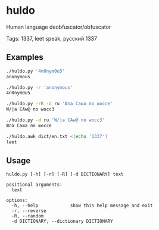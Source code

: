 # huldo

Human language deobfuscator/obfuscator

Tags: 1337, leet speak, русский 1337

## Examples

```sh
./huldo.py '4n0nym0u5'
anonymous
```

```sh
./huldo.py -r 'anonymous'
4n0nym0u5
```

```sh
./huldo.py -rR -d ru 'Шла Саша по шоссе'
W/|a СAw@ пo wocc3
```

```sh
./huldo.py -d ru 'W/|a СAw@ пo wocc3'
Шла Саша по шоссе
```

```sh
./huldo.awk dict/en.txt <(echo '1337')
leet
```

## Usage

```
huldo.py [-h] [-r] [-R] [-d DICTIONARY] text

positional arguments:
  text

options:
  -h, --help            show this help message and exit
  -r, --reverse
  -R, --random
  -d DICTIONARY, --dictionary DICTIONARY
```
